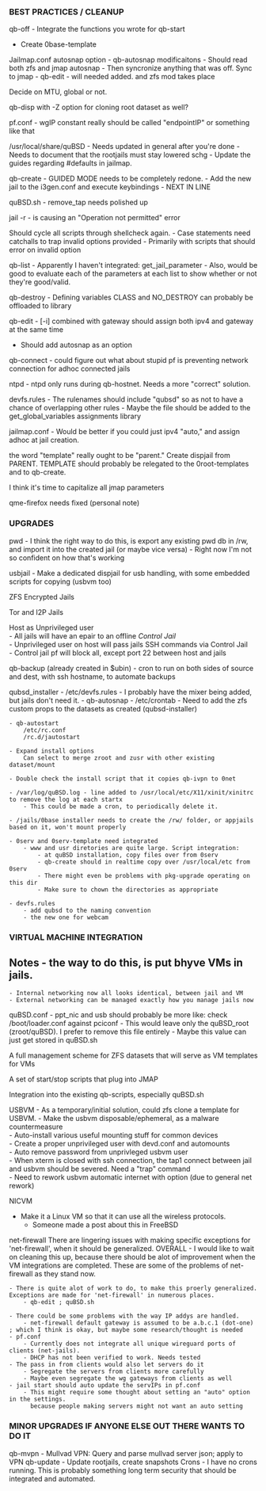 ### BEST PRACTICES / CLEANUP

qb-off
	- Integrate the functions you wrote for qb-start 

- Create 0base-template

Jailmap.conf autosnap option 
	- qb-autosnap modificaitons 
		- Should read both zfs and jmap autosnap
		- Then syncronize anything that was off. Sync to jmap
	- qb-edit
		- will needed added. and zfs mod takes place 

Decide on MTU, global or not. 

qb-disp with -Z option for cloning root dataset as well? 

pf.conf
	- wgIP constant really should be called "endpointIP" or something like that

/usr/local/share/quBSD 
	- Needs updated in general after you're done
	- Needs to document that the rootjails must stay lowered schg
	- Update the guides regarding #defaults in jailmap.

qb-create 
	- GUIDED MODE needs to be completely redone.
	- Add the new jail to the i3gen.conf and execute keybindings
	- NEXT IN LINE

quBSD.sh 
	- remove_tap needs polished up 

jail -r 
	- <net-jail> is causing an "Operation not permitted" error

Should cycle all scripts through shellcheck again. 
	- Case statements need catchalls to trap invalid options provided
	- Primarily with scripts that should error on invalid option

qb-list
	- Apparently I haven't integrated: get_jail_parameter
	- Also, would be good to evaluate each of the parameters at each list
     to show whether or not they're good/valid.

qb-destroy
	- Defining variables CLASS and NO_DESTROY can probably be offloaded to library

qb-edit
	- [-i] combined with gateway should assign both ipv4 and gateway at the same time
   - Should add autosnap as an option

qb-connect
	- could figure out what about stupid pf is preventing network connection for adhoc connected jails 

ntpd
	- ntpd only runs during qb-hostnet. Needs a more "correct" solution.

devfs.rules
	- The rulenames should include "qubsd" so as not to have a chance of overlapping other rules
	- Maybe the file should be added to the get_global_variables assignments library

jailmap.conf
	- Would be better if you could just ipv4 "auto," and assign adhoc at jail creation.

the word "template" really ought to be "parent." Create dispjail from PARENT. TEMPLATE should probably be relegated to the 0root-templates and to qb-create. 

I think it's time to capitalize all jmap parameters

qme-firefox needs fixed (personal note)

### UPGRADES

pwd
	- I think the right way to do this, is export any existing pwd db in /rw, and import it into the created jail (or maybe vice versa) 
	- Right now I'm not so confident on how that's working

usbjail - Make a dedicated dispjail for usb handling, with some embedded scripts for copying (usbvm too)

ZFS Encrypted Jails

Tor and I2P Jails

Host as Unprivileged user     
	- All jails will have an epair to an offline *Control Jail*      
	- Unprivileged user on host will pass jails SSH commands via Control Jail     
	- Control jail pf will block all, except port 22 between host and jails     

qb-backup (already created in $ubin)
	- cron to run on both sides of source and dest, with ssh hostname, to automate backups

qubsd_installer
	- /etc/devfs.rules - I probably have the mixer being added, but jails don't need it.
	- qb-autosnap 
		- /etc/crontab
		- Need to add the zfs custom props to the datasets as created (qubsd-installer)

	- qb-autostart
		/etc/rc.conf
		/rc.d/jautostart 

	- Expand install options     
		Can select to merge zroot and zusr with other existing dataset/mount     

	- Double check the install script that it copies qb-ivpn to 0net

	- /var/log/quBSD.log - line added to /usr/local/etc/X11/xinit/xinitrc to remove the log at each startx
		- This could be made a cron, to periodically delete it.
	
	- /jails/0base installer needs to create the /rw/ folder, or appjails based on it, won't mount properly

	- 0serv and 0serv-template need integrated	
		- www and usr diretories are quite large. Script integration:
			- at quBSD installation, copy files over from 0serv
			- qb-create should in realtime copy over /usr/local/etc from 0serv
			- There might even be problems with pkg-upgrade operating on this dir
			- Make sure to chown the directories as appropriate
	
	- devfs.rules
		- add qubsd to the naming convention
		- the new one for webcam

### VIRTUAL MACHINE INTEGRATION
## Notes - the way to do this, is put bhyve VMs in jails.
	- Internal networking now all looks identical, between jail and VM
	- External networking can be managed exactly how you manage jails now

quBSD.conf 
	- ppt_nic and usb should probably be more like: check /boot/loader.conf against pciconf 
	- This would leave only the quBSD_root (zroot/quBSD). I prefer to remove this file entirely	
	- Maybe this value can just get stored in quBSD.sh

A full management scheme for ZFS datasets that will serve as VM templates for VMs 

A set of start/stop scripts that plug into JMAP

Integration into the existing qb-scripts, especially quBSD.sh

USBVM - As a temporary/initial solution, could zfs clone a template for USBVM.
	- Make the usbvm disposable/ephemeral, as a malware countermeasure      
	- Auto-install various useful mounting stuff for common devices     
	- Create a proper unprivileged user with devd.conf and automounts     
	- Auto remove password from unprivleged usbvm user     
	- When xterm is closed with ssh connection, the tap1 connect between jail and usbvm should be severed. Need a "trap" command     
	- Need to rework usbvm automatic internet with option (due to general net rework)

NICVM 
  - Make it a Linux VM so that it can use all the wireless protocols.
     - Someone made a post about this in FreeBSD

net-firewall
	There are lingering issues with making specific exceptions for 'net-firewall', when it should be generalized.
	OVERALL - I would like to wait on cleaning this up, because there should be alot of improvement when the 
	VM integrations are completed. These are some of the problems of net-firewall as they stand now.

	- There is quite alot of work to do, to make this proerly generalized. Exceptions are made for 'net-firewall' in numerous places.
		- qb-edit ; quBSD.sh 
	
	- There could be some problems with the way IP addys are handled.
		- net-firewall default gateway is assumed to be a.b.c.1 (dot-one) ; which I think is okay, but maybe some research/thought is needed 
	- pf.conf 
		- Currently does not integrate all unique wireguard ports of clients (net-jails).
		- DHCP has not been verified to work. Needs tested 
	- The pass in from clients would also let servers do it
  		- Segregate the servers from clients more carefully
		- Maybe even segregate the wg gateways from clients as well
	- jail start should auto update the servIPs in pf.conf
		- This might require some thought about setting an "auto" option in the settings.
		  because people making servers might not want an auto setting


### MINOR UPGRADES IF ANYONE ELSE OUT THERE WANTS TO DO IT
qb-mvpn - Mullvad VPN: Query and parse mullvad server json; apply to VPN
qb-update - Update rootjails, create snapshots
Crons - I have no crons running. This is probably something long term security that should be integrated and automated.
